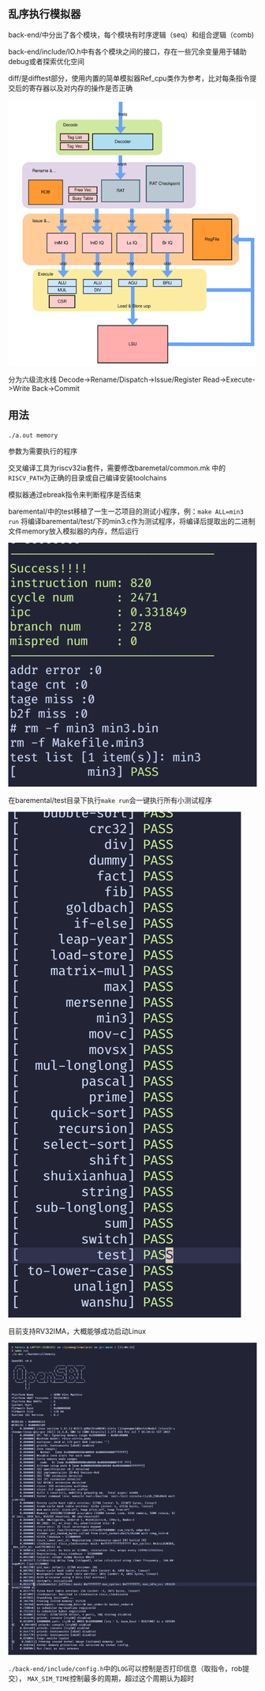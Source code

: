 ## 乱序执行模拟器

back-end/中分出了各个模块，每个模块有时序逻辑（seq）和组合逻辑（comb)

back-end/include/IO.h中有各个模块之间的接口，存在一些冗余变量用于辅助debug或者探索优化空间

diff/是difftest部分，使用内置的简单模拟器Ref_cpu类作为参考，比对每条指令提交后的寄存器以及对内存的操作是否正确


![后端架构图](./arch.svg)

分为六级流水线   Decode->Rename/Dispatch->Issue/Register Read->Execute->Write Back->Commit

## 用法

`./a.out memory`

参数为需要执行的程序

交叉编译工具为riscv32ia套件，需要修改baremetal/common.mk
中的`RISCV_PATH`为正确的目录或自己编译安装toolchains


模拟器通过ebreak指令来判断程序是否结束

baremental/中的test移植了一生一芯项目的测试小程序，例：`make ALL=min3 run` 将编译baremental/test/下的min3.c作为测试程序，将编译后提取出的二进制文件memory放入模拟器的内存，然后运行

![min3](./min3.png)

在baremental/test目录下执行`make run`会一键执行所有小测试程序 

![所有测试](./all.png)

目前支持RV32IMA，大概能够成功启动Linux

![Linux](./Linux.png)

`./back-end/include/config.h`中的`LOG`可以控制是否打印信息（取指令，rob提交），
`MAX_SIM_TIME`控制最多的周期，超过这个周期认为超时

